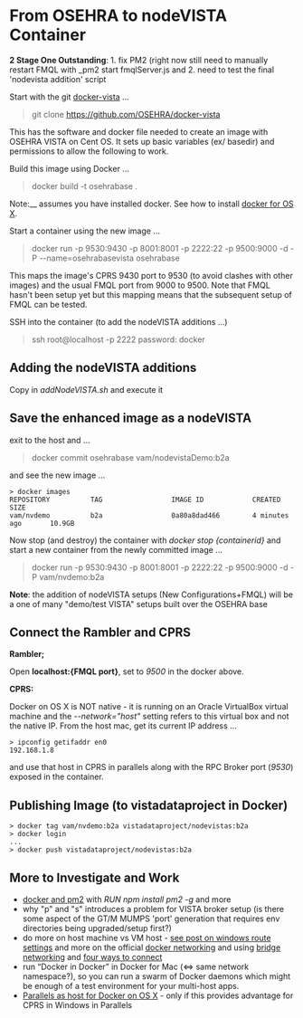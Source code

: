 # From OSEHRA to nodeVISTA Container

__2 Stage One Outstanding__: 1. fix PM2 (right now still need to manually restart FMQL with _pm2 start fmqlServer.js and 2. need to test the final 'nodevista addition' script

Start with the git [docker-vista](https://github.com/OSEHRA/docker-vista) ...

> git clone https://github.com/OSEHRA/docker-vista

This has the software and docker file needed to create an image with OSEHRA VISTA on Cent OS. It sets up basic variables (ex/ basedir) and permissions to allow the following to work.

Build this image using Docker ...

> docker build -t osehrabase . 

Note:__ assumes you have installed docker. See how to install [docker for OS X]().

Start a container using the new image ...

> docker run -p 9530:9430 -p 8001:8001 -p 2222:22 -p 9500:9000 -d -P --name=osehrabasevista osehrabase  

This maps the image's CPRS 9430 port to 9530 (to avoid clashes with other images) and the usual FMQL port from 9000 to 9500. Note that FMQL hasn't been setup yet but this mapping means that the subsequent setup of FMQL can be tested. 

SSH into the container (to add the nodeVISTA additions ...)

> ssh root@localhost -p 2222
password: docker

## Adding the nodeVISTA additions

Copy in _addNodeVISTA.sh_ and execute it

## Save the enhanced image as a nodeVISTA

exit to the host and ...

> docker commit osehrabase vam/nodevistaDemo:b2a

and see the new image ...

```text
> docker images
REPOSITORY          TAG                 IMAGE ID            CREATED             SIZE
vam/nvdemo          b2a                 0a80a8dad466        4 minutes ago       10.9GB
```

Now stop (and destroy) the container with _docker stop {containerid}_ and start a new container from the newly committed image ...

> docker run -p 9530:9430 -p 8001:8001 -p 2222:22 -p 9500:9000 -d -P vam/nvdemo:b2a

__Note__: the addition of nodeVISTA setups (New Configurations+FMQL) will be a one of many "demo/test VISTA" setups built over the OSEHRA base

## Connect the Rambler and CPRS

__Rambler;__

Open __localhost:{FMQL port}__, set to _9500_ in the docker above.

__CPRS:__

Docker on OS X is NOT native - it is running on an Oracle VirtualBox virtual machine and the _--network="host"_ setting refers to this virtual box and not the native IP. From the host mac, get its current IP address ...

```text
> ipconfig getifaddr en0
192.168.1.8
```

and use that host in CPRS in parallels along with the RPC Broker port (_9530_) exposed in the container. 

## Publishing Image (to vistadataproject in Docker)

```text
> docker tag vam/nvdemo:b2a vistadataproject/nodevistas:b2a
> docker login 
...
> docker push vistadataproject/nodevistas:b2a
```

## More to Investigate and Work 

  * [docker and pm2](http://pm2.keymetrics.io/docs/usage/docker-pm2-nodejs/) with _RUN npm install pm2 -g_ and more
  * why "p" and "s" introduces a problem for VISTA broker setup (is there some aspect of the GT/M MUMPS 'port' generation that requires env directories being upgraded/setup first?)
  * do more on host machine vs VM host - [see post on windows route settings](https://forums.docker.com/t/how-to-access-docker-container-from-another-machine-on-local-network/4737/13) and more on the official [docker networking](https://docs.docker.com/config/containers/container-networking/) and using [bridge networking](https://docs.docker.com/network/bridge/#use-ipv6) and [four ways to connect](http://blog.oddbit.com/2014/08/11/four-ways-to-connect-a-docker/)
  * run “Docker in Docker” in Docker for Mac (<=> same network namespace?), so you can run a swarm of Docker daemons which might be enough of a test environment for your multi-host apps.
  * [Parallels as host for Docker on OS X](https://zitseng.com/archives/10861) - only if this provides advantage for CPRS in Windows in Parallels

